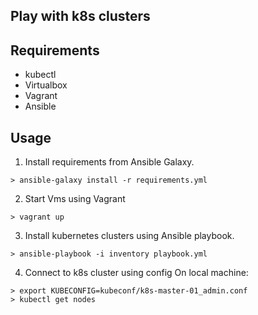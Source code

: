 Play with k8s clusters
------

## Requirements

* kubectl
* Virtualbox
* Vagrant
* Ansible

## Usage

1. Install requirements from Ansible Galaxy.
```
> ansible-galaxy install -r requirements.yml
```

2. Start Vms using Vagrant
```
> vagrant up
```

3. Install kubernetes clusters using Ansible playbook.
```
> ansible-playbook -i inventory playbook.yml
```

4. Connect to k8s cluster using config
On local machine:
```
> export KUBECONFIG=kubeconf/k8s-master-01_admin.conf
> kubectl get nodes
```
